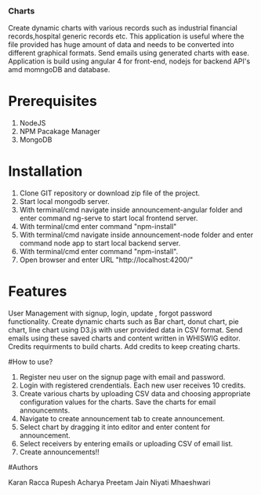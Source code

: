 ### Charts

Create dynamic charts with various records such as industrial financial records,hospital generic records etc. This application is useful where the file provided has huge amount of data and needs to be converted into different graphical formats. Send emails using generated charts with ease. Application is build using angular 4 for front-end, nodejs for backend API's amd momngoDB and database.

# Prerequisites

1. NodeJS
2. NPM Pacakage Manager
3. MongoDB

# Installation

1. Clone GIT repository or download zip file of the project.
2. Start local mongodb server.
3. With terminal/cmd navigate inside announcement-angular folder and enter command ng-serve to start local frontend server.
4. With terminal/cmd enter command "npm-install"
5. With terminal/cmd navigate inside announcement-node folder and enter command node app to start local backend server.
6. With terminal/cmd enter command "npm-install".
7. Open browser and enter URL "http://localhost:4200/"

# Features

User Management with signup, login, update , forgot password functionality.
Create dynamic charts such as Bar chart, donut chart, pie chart, line chart using D3.js with user provided data in CSV format.
Send emails using these saved charts and content written in WHISWIG editor.
Credits requirments to build charts. Add credits to keep creating charts.

#How to use?

1. Register neu user on the signup page with email and password.
2. Login with registered crendentials. Each new user receives 10 credits.
3. Create various charts by uploading CSV data and choosing appropriate configuration values for the charts. Save the charts for email announcemnts.
4. Navigate to create announcement tab to create announcement.
5. Select chart by dragging it into editor and enter content for announcement.
6. Select receivers by entering emails or uploading CSV of email list.
7. Create announcements!!

#Authors

Karan Racca
Rupesh Acharya
Preetam Jain
Niyati Mhaeshwari